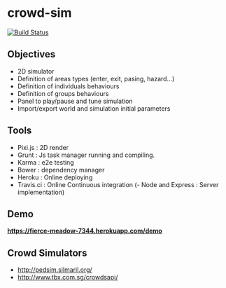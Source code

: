 crowd-sim
=========

[![Build Status](https://travis-ci.org/Jacq/crowd-sim.svg?branch=master)](https://travis-ci.org/Jacq/crowd-sim)

## Objectives ##
- 2D simulator
- Definition of areas types (enter, exit, pasing, hazard...)
- Definition of individuals behaviours
- Definition of groups behaviours
- Panel to play/pause and tune simulation
- Import/export world and simulation initial parameters

## Tools  ##
- Pixi.js : 2D render
- Grunt : Js task manager running and compiling.
- Karma : e2e testing
- Bower : dependency manager
- Heroku : Online deploying
- Travis.ci : Online Continuous integration
(- Node and Express : Server implementation)

## Demo ##
**https://fierce-meadow-7344.herokuapp.com/demo**

## Crowd Simulators
- http://pedsim.silmaril.org/
- http://www.tbx.com.sg/crowdsapi/
